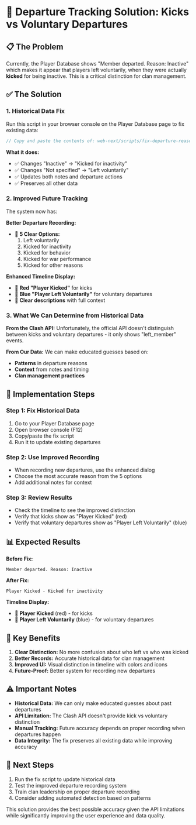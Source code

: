 # 🎯 Departure Tracking Solution: Kicks vs Voluntary Departures

## 📋 **The Problem**

Currently, the Player Database shows "Member departed. Reason: Inactive" which makes it appear that players left voluntarily, when they were actually **kicked** for being inactive. This is a critical distinction for clan management.

## ✅ **The Solution**

### 1. **Historical Data Fix**

Run this script in your browser console on the Player Database page to fix existing data:

```javascript
// Copy and paste the contents of: web-next/scripts/fix-departure-reasons.js
```

**What it does:**
- ✅ Changes "Inactive" → "Kicked for inactivity" 
- ✅ Changes "Not specified" → "Left voluntarily"
- ✅ Updates both notes and departure actions
- ✅ Preserves all other data

### 2. **Improved Future Tracking**

The system now has:

**Better Departure Recording:**
- 🎯 **5 Clear Options:**
  1. Left voluntarily
  2. Kicked for inactivity  
  3. Kicked for behavior
  4. Kicked for war performance
  5. Kicked for other reasons

**Enhanced Timeline Display:**
- 🚫 **Red "Player Kicked"** for kicks
- 👋 **Blue "Player Left Voluntarily"** for voluntary departures
- 📝 **Clear descriptions** with full context

### 3. **What We Can Determine from Historical Data**

**From the Clash API:** Unfortunately, the official API doesn't distinguish between kicks and voluntary departures - it only shows "left_member" events.

**From Our Data:** We can make educated guesses based on:
- **Patterns** in departure reasons
- **Context** from notes and timing
- **Clan management practices**

## 🔧 **Implementation Steps**

### Step 1: Fix Historical Data
1. Go to your Player Database page
2. Open browser console (F12)
3. Copy/paste the fix script
4. Run it to update existing departures

### Step 2: Use Improved Recording
- When recording new departures, use the enhanced dialog
- Choose the most accurate reason from the 5 options
- Add additional notes for context

### Step 3: Review Results
- Check the timeline to see the improved distinction
- Verify that kicks show as "Player Kicked" (red)
- Verify that voluntary departures show as "Player Left Voluntarily" (blue)

## 📊 **Expected Results**

**Before Fix:**
```
Member departed. Reason: Inactive
```

**After Fix:**
```
Player Kicked - Kicked for inactivity
```

**Timeline Display:**
- 🚫 **Player Kicked** (red) - for kicks
- 👋 **Player Left Voluntarily** (blue) - for voluntary departures

## 🎯 **Key Benefits**

1. **Clear Distinction:** No more confusion about who left vs who was kicked
2. **Better Records:** Accurate historical data for clan management
3. **Improved UI:** Visual distinction in timeline with colors and icons
4. **Future-Proof:** Better system for recording new departures

## ⚠️ **Important Notes**

- **Historical Data:** We can only make educated guesses about past departures
- **API Limitation:** The Clash API doesn't provide kick vs voluntary distinction
- **Manual Tracking:** Future accuracy depends on proper recording when departures happen
- **Data Integrity:** The fix preserves all existing data while improving accuracy

## 🚀 **Next Steps**

1. Run the fix script to update historical data
2. Test the improved departure recording system
3. Train clan leadership on proper departure recording
4. Consider adding automated detection based on patterns

This solution provides the best possible accuracy given the API limitations while significantly improving the user experience and data quality.
